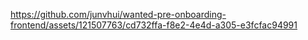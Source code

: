 

https://github.com/junvhui/wanted-pre-onboarding-frontend/assets/121507763/cd732ffa-f8e2-4e4d-a305-e3fcfac94991

